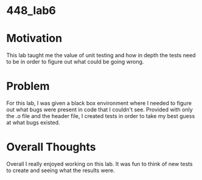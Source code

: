 # 448_lab6

# Motivation
This lab taught me the value of unit testing and how in depth the tests need to be in order to figure out what could be going wrong. 

# Problem
For this lab, I was given a black box environment where I needed to figure out what bugs were present in code that I couldn't see. Provided with only the .o file and the header file, I created tests in order to take my best guess at what bugs existed.

# Overall Thoughts
Overall I really enjoyed working on this lab. It was fun to think of new tests to create and seeing what the results were. 
